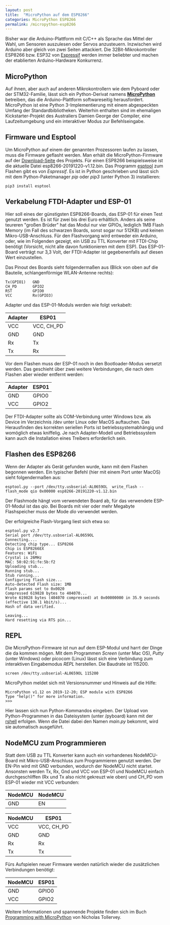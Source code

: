 ```yaml
---
layout: post
title:  "MicroPython auf dem ESP8266"
categories: MicroPython ESP8266
permalink: /micropython-esp8266
---
```


 Bisher war die Arduino-Plattform mit C/C++ als Sprache das Mittel der Wahl, um Sensoren auszulesen oder Servos anzusteuern. Inzwischen wird Arduino aber gleich von zwei Seiten attackiert. Die 32Bit-Mikrokontroller ESP8266 bzw. ESP32 von [Espressif](https://www.espressif.com/) werden immer beliebter und machen der etablierten Arduino-Hardware Konkurrenz.

## MicroPython
 Auf ihnen, aber auch auf anderen Mikrokontrollern wie dem Pyboard oder der STM32-Familie, lässt sich ein Python-Derivat namens [**MicroPython**](http://micropython.org/) betreiben, das die Arduino-Plattform softwareseitig herausfordert. MicroPython ist eine Python 3-Implementierung mit einem abgespeckten Umfang der Standardbibliotheken. Weiterhin  enthalten sind im ehemaligen Kickstarter-Projekt des Australiers Damien George der Compiler, eine Laufzeitumgebung und ein interaktiver Modus zur Befehlseingabe.

## Firmware und Esptool

Um MicroPython auf einem der genannten Prozessoren laufen zu lassen, muss die Firmware geflasht werden. Man erhält die MicroPython-Firmware auf der [Download-Seite](http://micropython.org/download) des Projekts. Für einen ESP8266 beispielsweise ist die aktuelle Datei esp8266-20191220-v1.12.bin. Das Programm [esptool](https://github.com/espressif/esptool) zum Flashen gibt es von *Espressif*. Es ist in Python geschrieben und lässt sich mit dem Python-Paketmanager *pip* oder *pip3* (unter Python 3) installieren:

    pip3 install esptool

## Verkabelung FTDI-Adapter und ESP-01

Hier soll eines der günstigsten ESP8266-Boards, das ESP-01 für einen Test genutzt werden. Es ist für zwei bis drei Euro erhältlich. Anders als seine teureren "großen Brüder" hat das Modul nur vier GPIOs, lediglich 1MB Flash Memory (im Fall des schwarzen Boards, sonst sogar nur 512KB) und keinen Mikro-USB-Anschluss. Für den Flashvorgang wird entweder ein Arduino, oder, wie im Folgenden gezeigt, ein USB zu TTL Konverter mit FTDI-Chip benötigt (Vorsicht, nicht alle davon funktionieren mit dem ESP). Das ESP-01-Board verträgt nur 3,3 Volt, der FTDI-Adapter ist gegebenenfalls auf diesen Wert einzustellen.

Das Pinout des Boards sieht folgendermaßen aus (Blick von oben auf die Bauteile, schlangenförmige WLAN-Antenne rechts):

    Tx(GPIO1)   GND
    CH_PD       GPIO2
    RST         GPIO0
    VCC         Rx(GPIO3)

Adapter und das ESP-01-Moduls werden wie folgt verkabelt:

Adapter  |  ESP01
--|--
VCC  |  VCC, CH_PD
GND  |  GND
Rx  |  Tx
Tx  |  Rx


Vor dem Flashen muss der ESP-01 noch in den Bootloader-Modus versetzt werden. Das geschieht über zwei weitere Verbindungen, die nach dem Flashen aber wieder entfernt werden:


Adapter  |  ESP01
--|--
GND  |  GPIO0
VCC  |  GPIO2


Der FTDI-Adapter sollte als COM-Verbindung unter Windows bzw. als Device im Verzeichnis /dev unter Linux oder MacOS auftauchen. Das Herausfinden des korrekten seriellen Ports ist betriebssystemabhängig und womöglich etwas kniffelig. Je nach Adapter-Modell und Betriebssystem kann auch die Installation eines Treibers erforderlich sein.

## Flashen des ESP8266

Wenn der Adapter als Gerät gefunden wurde, kann mit dem Flashen begonnen werden. Ein typischer Befehl (hier mit einem Port unter MacOS) sieht folgendermaßen aus:

    esptool.py --port /dev/tty.usbserial-AL0659OL  write_flash --flash_mode qio 0x00000 esp8266-20191220-v1.12.bin

Der Flashmode hängt vom verwendeten Board ab, für das verwendete ESP-01-Modul ist das *qio*. Bei Boards mit vier oder mehr Megabyte Flashspeicher muss der Mode *dio* verwendet werden.

Der erfolgreiche Flash-Vorgang liest sich etwa so:

```
esptool.py v2.7
Serial port /dev/tty.usbserial-AL0659OL
Connecting....
Detecting chip type... ESP8266
Chip is ESP8266EX
Features: WiFi
Crystal is 26MHz
MAC: 50:02:91:fe:5b:f2
Uploading stub...
Running stub...
Stub running...
Configuring flash size...
Auto-detected Flash size: 1MB
Flash params set to 0x0020
Compressed 619828 bytes to 404070...
Wrote 619828 bytes (404070 compressed) at 0x00000000 in 35.9 seconds (effective 138.1 kbit/s)...
Hash of data verified.

Leaving...
Hard resetting via RTS pin...
```

## REPL

Die MicroPython-Firmware ist nun auf dem ESP-Modul und harrt der Dinge die da kommen mögen. Mit dem Programmen *Screen* (unter Mac OS), *Putty* (unter Windows) oder picocom (Linux) lässt sich eine Verbindung zum interaktiven Eingabemodus *REPL* herstellen. Die Baudrate ist 115200.

    screen /dev/tty.usbserial-AL0659OL 115200

MicroPython meldet sich mit Versionsnummer und Hinweis auf die Hilfe:

    MicroPython v1.12 on 2019-12-20; ESP module with ESP8266
    Type "help()" for more information.
    >>>

Hier lassen sich nun Python-Kommandos eingeben. Der Upload von Python-Programmen in das Dateisystem (unter /pyboard) kann mit der [rshell](https://github.com/dhylands/rshell) erfolgen. Wenn die Datei dabei den Namen *main.py* bekommt, wird sie automatisch ausgeführt.

## NodeMCU zum Programmieren  

Statt dem USB zu TTL Konverter kann auch ein vorhandenes NodeMCU-Board mit Mikro-USB-Anschluss zum Programmieren genutzt werden. Der EN-Pin wird mit GND verbunden, wodurch der NodeMCU nicht startet. Ansonsten werden Tx, Rx, Gnd und VCC von ESP-01 und NodeMCU einfach durchgeschliffen (Rx und Tx also nicht gekreuzt wie oben) und CH_PD vom ESP-01 wieder mit VCC verbunden:

NodeMCU  |  NodeMCU
--|--
GND  |  EN

NodeMCU  |  ESP01
--|--
VCC  |  VCC,  CH_PD
GND  |  GND
Rx  |  Rx
Tx  |  Tx


Fürs Aufspielen neuer Firmware werden natürlich wieder die zusätzlichen Verbindungen benötigt:

NodeMCU  |  ESP01
--|--
GND  |  GPIO0
VCC  |  GPIO2

Weitere Informationen und spannende Projekte finden sich im Buch [Programming with MicroPython](https://amzn.to/3paxOe2) von Nicholas Tollervey.
